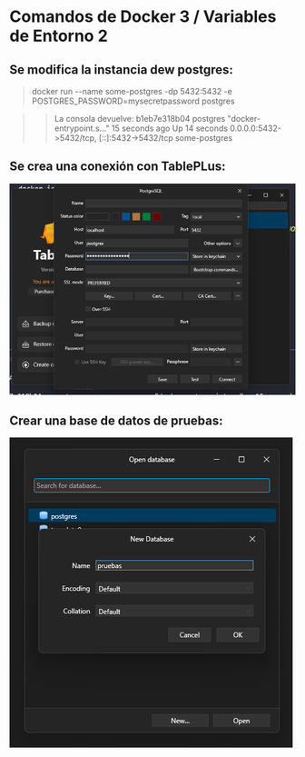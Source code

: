 # Comandos de Docker 3 / Variables de Entorno 2

## Se modifica la instancia dew postgres:

> docker run --name some-postgres -dp 5432:5432 -e POSTGRES_PASSWORD=mysecretpassword postgres

>> La consola devuelve:
b1eb7e318b04   postgres                 "docker-entrypoint.s…"   15 seconds ago   Up 14 seconds   0.0.0.0:5432->5432/tcp, [::]:5432->5432/tcp   some-postgres

## Se crea una conexión con TablePLus:

![alt text](screenshots/image10.png)

## Crear una base de datos de pruebas:

![alt text](screenshots/image11.png)
